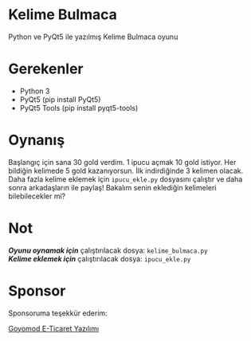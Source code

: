 # Kelime Bulmaca
Python ve PyQt5 ile yazılmış Kelime Bulmaca oyunu

# Gerekenler
- Python 3
- PyQt5 (pip install PyQt5)
- PyQt5 Tools (pip install pyqt5-tools)

# Oynanış
Başlangıç için sana 30 gold verdim. 1 ipucu açmak 10 gold istiyor. Her bildiğin kelimede 5 gold kazanıyorsun. İlk indirdiğinde 3 kelimen olacak. Daha fazla kelime eklemek için `ipucu_ekle.py` dosyasını çalıştır ve daha sonra arkadaşların ile paylaş! Bakalım senin eklediğin kelimeleri bilebilecekler mi?

# Not
***Oyunu oynamak için*** çalıştırılacak dosya: `kelime_bulmaca.py`
<br/>
***Kelime eklemek için*** çalıştırılacak dosya:  `ipucu_ekle.py`
# Sponsor
Sponsoruma teşekkür ederim:

[Goyomod E-Ticaret Yazılımı][1]

[1]: https://goyomod.com/
